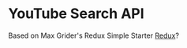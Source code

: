 # YouTube Search API

Based on Max Grider's Redux Simple Starter [Redux](https://www.udemy.com/react-redux/)?

